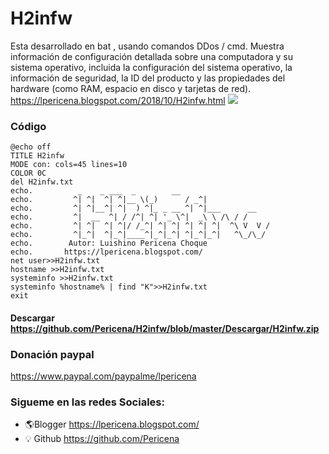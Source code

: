 # H2infw
Esta desarrollado en bat , usando comandos DDos / cmd.
Muestra información de configuración detallada sobre una computadora y su sistema operativo, incluida la configuración del sistema operativo, la información de seguridad, la ID del producto y las propiedades del hardware (como RAM, espacio en disco y tarjetas de red).
https://lpericena.blogspot.com/2018/10/H2infw.html
![](https://4.bp.blogspot.com/-m1qSYKgmO5Y/W8p6xPNJTNI/AAAAAAAAMhs/SpiaweImZ2wC3aCwAyd8q-QQ2A9rkTlIQCLcBGAs/s1600/Screenshot_6.png)
### Código
```
@echo off
TITLE H2infw
MODE con: cols=45 lines=10
COLOR 0C
del H2infw.txt
echo.          _    _ ___  _        __          
echo.         ^| ^|  ^| ^|__ \(_)      / _^|         
echo.         ^| ^|__^| ^|  ) ^|_ _ __ ^| ^|___      __
echo.         ^|  __  ^| / /^| ^| '_ \^|  _\ \ /\ / /
echo.         ^| ^|  ^| ^|/ /_^| ^| ^| ^| ^| ^|  ^\ V  V / 
echo.         ^|_^|  ^|_^|____^|_^|_^| ^|_^|_^|   ^\_/\_/  
echo.        Autor: Luishino Pericena Choque
echo.       https://lpericena.blogspot.com/
net user>>H2infw.txt
hostname >>H2infw.txt
systeminfo >>H2infw.txt
systeminfo %hostname% | find "K">>H2infw.txt
exit
```


#### Descargar https://github.com/Pericena/H2infw/blob/master/Descargar/H2infw.zip

### Donación paypal
https://www.paypal.com/paypalme/lpericena


### Sigueme en las redes Sociales:
- 🌎Blogger          https://lpericena.blogspot.com/
- 💡 Github            https://github.com/Pericena
